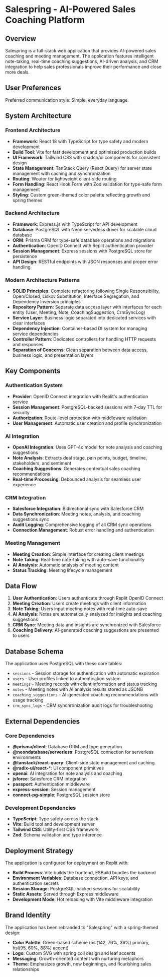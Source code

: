 # Salespring - AI-Powered Sales Coaching Platform

## Overview

Salespring is a full-stack web application that provides AI-powered sales coaching and meeting management. The application features intelligent note-taking, real-time coaching suggestions, AI-driven analysis, and CRM integration to help sales professionals improve their performance and close more deals.

## User Preferences

Preferred communication style: Simple, everyday language.

## System Architecture

### Frontend Architecture
- **Framework**: React 18 with TypeScript for type safety and modern development
- **Build Tool**: Vite for fast development and optimized production builds
- **UI Framework**: Tailwind CSS with shadcn/ui components for consistent design
- **State Management**: TanStack Query (React Query) for server state management with caching and synchronization
- **Routing**: Wouter for lightweight client-side routing
- **Form Handling**: React Hook Form with Zod validation for type-safe form management
- **Styling**: Custom green-themed color palette reflecting growth and spring themes

### Backend Architecture
- **Framework**: Express.js with TypeScript for API development
- **Database**: PostgreSQL with Neon serverless driver for scalable cloud database
- **ORM**: Prisma ORM for type-safe database operations and migrations
- **Authentication**: OpenID Connect with Replit authentication provider
- **Session Management**: Express sessions with PostgreSQL store for persistence
- **API Design**: RESTful endpoints with JSON responses and proper error handling

### Modern Architecture Patterns
- **SOLID Principles**: Complete refactoring following Single Responsibility, Open/Closed, Liskov Substitution, Interface Segregation, and Dependency Inversion principles
- **Repository Pattern**: Separate data access layer with interfaces for each entity (User, Meeting, Note, CoachingSuggestion, CrmSyncLog)
- **Service Layer**: Business logic separated into dedicated services with clear interfaces
- **Dependency Injection**: Container-based DI system for managing service dependencies
- **Controller Pattern**: Dedicated controllers for handling HTTP requests and responses
- **Separation of Concerns**: Clean separation between data access, business logic, and presentation layers

## Key Components

### Authentication System
- **Provider**: OpenID Connect integration with Replit's authentication service
- **Session Management**: PostgreSQL-backed sessions with 7-day TTL for security
- **Authorization**: Route-level protection with middleware validation
- **User Management**: Automatic user creation and profile synchronization

### AI Integration
- **OpenAI Integration**: Uses GPT-4o model for note analysis and coaching suggestions
- **Note Analysis**: Extracts deal stage, pain points, budget, timeline, stakeholders, and sentiment
- **Coaching Suggestions**: Generates contextual sales coaching recommendations
- **Real-time Processing**: Debounced analysis for seamless user experience

### CRM Integration
- **Salesforce Integration**: Bidirectional sync with Salesforce CRM
- **Data Synchronization**: Meeting notes, analysis, and coaching suggestions sync
- **Audit Logging**: Comprehensive logging of all CRM sync operations
- **Connection Management**: Robust error handling and authentication

### Meeting Management
- **Meeting Creation**: Simple interface for creating client meetings
- **Note Taking**: Real-time note-taking with auto-save functionality
- **AI Analysis**: Automatic analysis of meeting content
- **Status Tracking**: Meeting lifecycle management

## Data Flow

1. **User Authentication**: Users authenticate through Replit OpenID Connect
2. **Meeting Creation**: Users create meetings with client information
3. **Note Taking**: Users input meeting notes with real-time auto-save
4. **AI Analysis**: Notes are automatically analyzed for insights and coaching suggestions
5. **CRM Sync**: Meeting data and insights are synchronized with Salesforce
6. **Coaching Delivery**: AI-generated coaching suggestions are presented to users

## Database Schema

The application uses PostgreSQL with these core tables:
- `sessions` - Session storage for authentication with automatic expiration
- `users` - User profiles linked to authentication system
- `meetings` - Meeting records with client information and status tracking
- `notes` - Meeting notes with AI analysis results stored as JSONB
- `coaching_suggestions` - AI-generated coaching recommendations with usage tracking
- `crm_sync_logs` - CRM synchronization audit logs for troubleshooting

## External Dependencies

### Core Dependencies
- **@prisma/client**: Database ORM and type generation
- **@neondatabase/serverless**: PostgreSQL connection for serverless environments
- **@tanstack/react-query**: Client-side state management and caching
- **@radix-ui/react-***: UI component primitives
- **openai**: AI integration for note analysis and coaching
- **jsforce**: Salesforce CRM integration
- **passport**: Authentication middleware
- **express-session**: Session management
- **connect-pg-simple**: PostgreSQL session store

### Development Dependencies
- **TypeScript**: Type safety across the stack
- **Vite**: Build tool and development server
- **Tailwind CSS**: Utility-first CSS framework
- **Zod**: Schema validation and type inference

## Deployment Strategy

The application is configured for deployment on Replit with:
- **Build Process**: Vite builds the frontend, ESBuild bundles the backend
- **Environment Variables**: Database connection, API keys, and authentication secrets
- **Session Storage**: PostgreSQL-backed sessions for scalability
- **Static Assets**: Served through Express middleware
- **Development Mode**: Hot reloading with Vite middleware integration

## Brand Identity

The application has been rebranded to "Salespring" with a spring-themed design:
- **Color Palette**: Green-based scheme (hsl(142, 76%, 36%) primary, hsl(95, 60%, 88%) accent)
- **Logo**: Custom SVG with spring coil design and leaf accents
- **Messaging**: Growth-oriented content with nurturing metaphors
- **Theme**: Emphasizes growth, new beginnings, and flourishing sales relationships